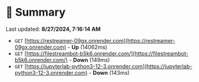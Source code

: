 # 📖 Summary
Last updated: **8/27/2024, 7:16:14 AM**

- `GET` [https://restreamer-09gx.onrender.com](https://restreamer-09gx.onrender.com) - **Up** (14062ms)
- `GET` [https://filestreambot-b5k6.onrender.com/](https://filestreambot-b5k6.onrender.com/) - **Down** (149ms)
- `GET` [https://jupyterlab-python3-12-3.onrender.com](https://jupyterlab-python3-12-3.onrender.com) - **Down** (143ms)
